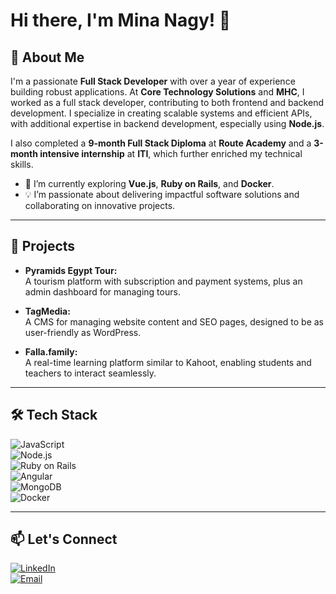 # Hi there, I'm Mina Nagy! 👋  

## 🚀 About Me  
I'm a passionate **Full Stack Developer** with over a year of experience building robust applications. At **Core Technology Solutions** and **MHC**, I worked as a full stack developer, contributing to both frontend and backend development. I specialize in creating scalable systems and efficient APIs, with additional expertise in backend development, especially using **Node.js**.  

I also completed a **9-month Full Stack Diploma** at **Route Academy** and a **3-month intensive internship** at **ITI**, which further enriched my technical skills.  

- 🌱 I’m currently exploring **Vue.js**, **Ruby on Rails**, and **Docker**.  
- 💡 I’m passionate about delivering impactful software solutions and collaborating on innovative projects.  

---

## 🌟 Projects  
- **Pyramids Egypt Tour:**  
  A tourism platform with subscription and payment systems, plus an admin dashboard for managing tours.  

- **TagMedia:**  
  A CMS for managing website content and SEO pages, designed to be as user-friendly as WordPress.  

- **Falla.family:**  
  A real-time learning platform similar to Kahoot, enabling students and teachers to interact seamlessly.  

---

## 🛠 Tech Stack  
![JavaScript](https://img.shields.io/badge/JavaScript-323330?style=for-the-badge&logo=javascript&logoColor=F7DF1E)  
![Node.js](https://img.shields.io/badge/Node.js-43853D?style=for-the-badge&logo=node.js&logoColor=white)  
![Ruby on Rails](https://img.shields.io/badge/Ruby_on_Rails-CC0000?style=for-the-badge&logo=ruby-on-rails&logoColor=white)  
![Angular](https://img.shields.io/badge/Angular-DD0031?style=for-the-badge&logo=angular&logoColor=white)  
![MongoDB](https://img.shields.io/badge/MongoDB-4EA94B?style=for-the-badge&logo=mongodb&logoColor=white)  
![Docker](https://img.shields.io/badge/Docker-2496ED?style=for-the-badge&logo=docker&logoColor=white)  

---

## 📫 Let's Connect  
[![LinkedIn](https://img.shields.io/badge/LinkedIn-0077B5?style=for-the-badge&logo=linkedin&logoColor=white)](https://linkedin.com/in/milenagy)  
[![Email](https://img.shields.io/badge/Email-D14836?style=for-the-badge&logo=gmail&logoColor=white)](mailto:your-email@example.com)  
